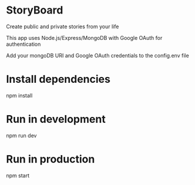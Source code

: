 # StoryBoard

Create public and private stories from your life

This app uses Node.js/Express/MongoDB with Google OAuth for authentication

Add your mongoDB URI and Google OAuth credentials to the config.env file

# Install dependencies
npm install

# Run in development
npm run dev

# Run in production
npm start